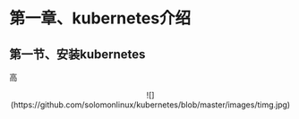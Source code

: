 # 第一章、kubernetes介绍

## 第一节、安装kubernetes

高
<p align="center">
![](https://github.com/solomonlinux/kubernetes/blob/master/images/timg.jpg)
</p>
